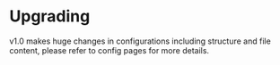 # Upgrading

v1.0 makes huge changes in configurations including structure and file content,
please refer to config pages for more details.
